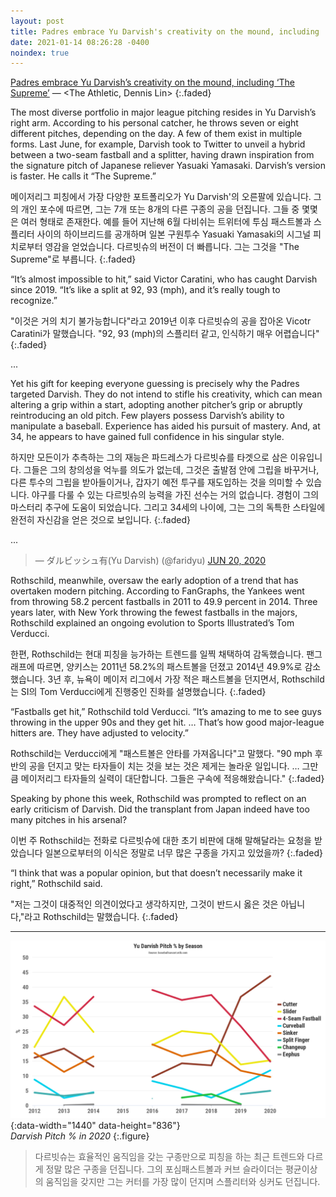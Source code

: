 ```yaml
---
layout: post
title: Padres embrace Yu Darvish's creativity on the mound, including 'The Supreme'
date: 2021-01-14 08:26:28 -0400
noindex: true
---
```


[Padres embrace Yu Darvish’s creativity on the mound, including ‘The Supreme’](https://theathletic.com/2312771/2021/01/13/yu-darvish-padres-cubs-trade/) &mdash; <The Athletic, Dennis Lin>
{:.faded}

The most diverse portfolio in major league pitching resides in Yu Darvish’s right arm. According to his personal catcher, he throws seven or eight different pitches, depending on the day. A few of them exist in multiple forms. Last June, for example, Darvish took to Twitter to unveil a hybrid between a two-seam fastball and a splitter, having drawn inspiration from the signature pitch of Japanese reliever Yasuaki Yamasaki. Darvish’s version is faster. He calls it “The Supreme.”

메이저리그 피칭에서 가장 다양한 포트폴리오가 Yu Darvish'의 오른팔에 있습니다. 그의 개인 포수에 따르면, 그는 7개 또는 8개의 다른 구종의 공을 던집니다. 그들 중 몇몇은 여러 형태로 존재한다. 예를 들어 지난해 6월 다비쉬는 트위터에 투심 패스트볼과 스플리터 사이의 하이브리드를 공개하며 일본 구원투수 Yasuaki Yamasaki의 시그널 피치로부터 영감을 얻었습니다. 다르빗슈의 버전이 더 빠릅니다. 그는 그것을 "The Supreme"로 부릅니다.
{:.faded}

“It’s almost impossible to hit,” said Victor Caratini, who has caught Darvish since 2019. “It’s like a split at 92, 93 (mph), and it’s really tough to recognize.”

"이것은 거의 치기 불가능합니다"라고 2019년 이후 다르빗슈의 공을 잡아온 Vicotr Caratini가 말했습니다. "92, 93 (mph)의 스플리터 같고, 인식하기 매우 어렵습니다"
{:.faded}

...

Yet his gift for keeping everyone guessing is precisely why the Padres targeted Darvish. They do not intend to stifle his creativity, which can mean altering a grip within a start, adopting another pitcher’s grip or abruptly reintroducing an old pitch. Few players possess Darvish’s ability to manipulate a baseball. Experience has aided his pursuit of mastery. And, at 34, he appears to have gained full confidence in his singular style.

하지만 모든이가 추측하는 그의 재능은 파드레스가 다르빗슈를 타겟으로 삼은 이유입니다. 그들은 그의 창의성을 억누를 의도가 없는데, 그것은 출발점 안에 그립을 바꾸거나, 다른 투수의 그립을 받아들이거나, 갑자기 예전 투구를 재도입하는 것을 의미할 수 있습니다. 야구를 다룰 수 있는 다르빗슈의 능력을 가진 선수는 거의 없습니다. 경험이 그의 마스터리 추구에 도움이 되었습니다. 그리고 34세의 나이에, 그는 그의 독특한 스타일에 완전히 자신감을 얻은 것으로 보입니다.
{:.faded}

...

<script async src="//platform.twitter.com/widgets.js" charset="utf-8"></script>
<blockquote class="twitter-tweet" data-lang="en">
  &mdash; ダルビッシュ有(Yu Darvish) (@faridyu)
  <a href="https://twitter.com/faridyu/status/1274156980802740225">JUN 20, 2020</a>
</blockquote>

Rothschild, meanwhile, oversaw the early adoption of a trend that has overtaken modern pitching. According to FanGraphs, the Yankees went from throwing 58.2 percent fastballs in 2011 to 49.9 percent in 2014. Three years later, with New York throwing the fewest fastballs in the majors, Rothschild explained an ongoing evolution to Sports Illustrated’s Tom Verducci.

한편, Rothschild는 현대 피칭을 능가하는 트렌드를 일찍 채택하여 감독했습니다. 팬그래프에 따르면, 양키스는 2011년 58.2%의 패스트볼을 던졌고 2014년 49.9%로 감소했습니다. 3년 후, 뉴욕이 메이저 리그에서 가장 적은 패스트볼을 던지면서, Rothschild는 SI의 Tom Verducci에게 진행중인 진화를 설명했습니다.
{:.faded}

“Fastballs get hit,” Rothschild told Verducci. “It’s amazing to me to see guys throwing in the upper 90s and they get hit. … That’s how good major-league hitters are. They have adjusted to velocity.”

Rothschild는 Verducci에게 "패스트볼은 안타를 가져옵니다"고 말했다. "90 mph 후반의 공을 던지고 맞는 타자들이 치는 것을 보는 것은 제게는 놀라운 일입니다. … 그만큼 메이저리그 타자들의 실력이 대단합니다. 그들은 구속에 적응해왔습니다."
{:.faded}

Speaking by phone this week, Rothschild was prompted to reflect on an early criticism of Darvish. Did the transplant from Japan indeed have too many pitches in his arsenal?

이번 주 Rothschild는 전화로 다르빗슈에 대한 초기 비판에 대해 말해달라는 요청을 받았습니다 일본으로부터의 이식은 정말로 너무 많은 구종을 가지고 있었을까?
{:.faded}

“I think that was a popular opinion, but that doesn’t necessarily make it right,” Rothschild said.

"저는 그것이 대중적인 의견이었다고 생각하지만, 그것이 반드시 옳은 것은 아닙니다,"라고 Rothschild는 말했습니다.
{:.faded}

---

![Yu Darvish](/image/yudarvish.png){:data-width="1440" data-height="836"}   
*Darvish Pitch % in 2020*
{:.figure}

> 다르빗슈는 효율적인 움직임을 갖는 구종만으로 피칭을 하는 최근 트렌드와 다르게 정말 많은 구종을 던집니다. 그의 포심패스트볼과 커브 슬라이더는 평균이상의 움직임을 갖지만 그는 커터를 가장 많이 던지며 스플리터와 싱커도 던집니다.
